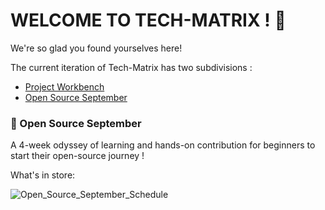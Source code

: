 # WELCOME TO TECH-MATRIX ! 🎉

We're so glad you found yourselves here!

The current iteration of Tech-Matrix has two subdivisions :
* [Project Workbench]()
* [Open Source September](https://github.com/Tech-Matrix/Getting-Started/blob/main/README.md#-open-source-september)

### 📌 Open Source September

A 4-week odyssey of learning and hands-on contribution for beginners to start their open-source journey !

What's in store:

![Open_Source_September_Schedule](https://user-images.githubusercontent.com/73497800/132090890-e7ec7626-898c-429a-b581-0e9a580dbfbf.png)

